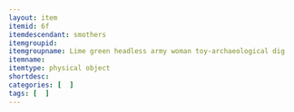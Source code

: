 ```yaml
---
layout: item
itemid: 6f
itemdescendant: smothers
itemgroupid: 
itemgroupname: Lime green headless army woman toy-archaeological dig
itemname: 
itemtype: physical object
shortdesc: 
categories: [  ]
tags: [  ]
---
```








